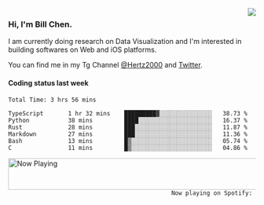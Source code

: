<img  align="right" src="https://github-readme-stats.vercel.app/api?username=BillChen2k&show_icons=false&count_private=true&hide_title=true">

### Hi, I'm Bill Chen.

I am currently doing research on Data Visualization and I'm interested in building softwares on Web and iOS platforms.

You can find me in my Tg Channel [@Hertz2000](https://t.me/Hertz2000) and [Twitter](https://twitter.com/billchen2k).

#### Coding status last week

<!--START_SECTION:waka-->

```text
Total Time: 3 hrs 56 mins

TypeScript       1 hr 32 mins    █████████▓░░░░░░░░░░░░░░░   38.73 %
Python           38 mins         ████░░░░░░░░░░░░░░░░░░░░░   16.37 %
Rust             28 mins         ███░░░░░░░░░░░░░░░░░░░░░░   11.87 %
Markdown         27 mins         ███░░░░░░░░░░░░░░░░░░░░░░   11.36 %
Bash             13 mins         █▒░░░░░░░░░░░░░░░░░░░░░░░   05.74 %
C                11 mins         █▒░░░░░░░░░░░░░░░░░░░░░░░   04.86 %
```

<!--END_SECTION:waka-->


<div>
<a href="https://spotify-now-playing.billchen2k.vercel.app/now-playing?open">
   <img align="right" src="https://spotify-now-playing.billchen2k.vercel.app/now-playing" width="540" height="64" alt="Now Playing">
</a>
</div>

<div>
<p align="right"><code>Now playing on Spotify: </code></p>
</div>

<!--
**BillChen2K/BillChen2K** is a ✨ _special_ ✨ repository because its `README.md` (this file) appears on your GitHub profile.

Here are some ideas to get you started:

- 🔭 I’m currently working on ...
- 🌱 I’m currently learning ...
- 👯 I’m looking to collaborate on ...
- 🤔 I’m looking for help with ...
- 💬 Ask me about ...
- 📫 How to reach me: ...
- 😄 Pronouns: ...
- ⚡ Fun fact: ...
-->
